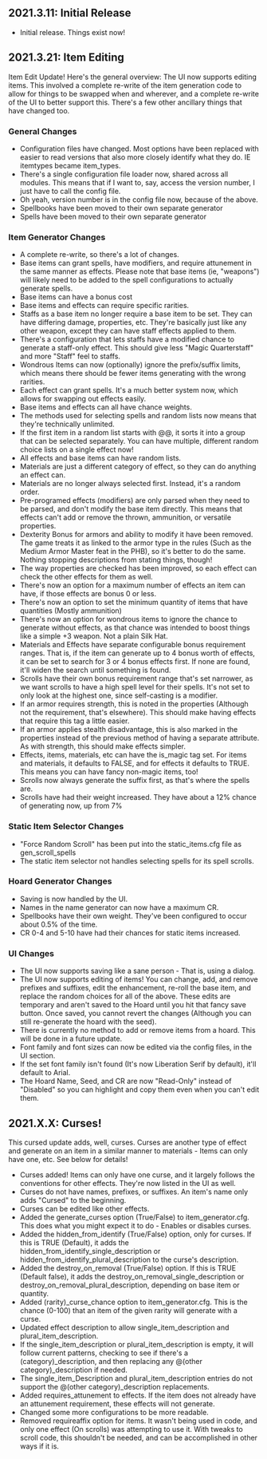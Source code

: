 ## 2021.3.11: Initial Release
* Initial release. Things exist now!
## 2021.3.21: Item Editing
Item Edit Update! Here's the general overview: The UI now supports editing items. This involved a complete re-write of the item generation code to allow for things to be swapped when and wherever, and a complete re-write of the UI to better support this. There's a few other ancillary things that have changed too.
### General Changes
* Configuration files have changed. Most options have been replaced with easier to read versions that also more closely identify what they do. IE itemtypes became item_types.
* There's a single configuration file loader now, shared across all modules. This means that if I want to, say, access the version number, I just have to call the config file.
* Oh yeah, version number is in the config file now, because of the above.
* Spellbooks have been moved to their own separate generator
* Spells have been moved to their own separate generator
### Item Generator Changes
* A complete re-write, so there's a lot of changes.
* Base items can grant spells, have modifiers, and require attunement in the same manner as effects. Please note that base items (ie, "weapons") will likely need to be added to the spell configurations to actually generate spells.
* Base items can have a bonus cost
* Base items and effects can require specific rarities.
* Staffs as a base item no longer require a base item to be set. They can have differing damage, properties, etc. They're basically just like any other weapon, except they can have staff effects applied to them.
* There's a configuration that lets staffs have a modified chance to generate a staff-only effect. This should give less "Magic Quarterstaff" and more "Staff" feel to staffs.
* Wondrous Items can now (optionally) ignore the prefix/suffix limits, which means there should be fewer items generating with the wrong rarities.
* Each effect can grant spells. It's a much better system now, which allows for swapping out effects easily.
* Base items and effects can all have chance weights.
* The methods used for selecting spells and random lists now means that they're technically unlimited.
* If the first item in a random list starts with @@, it sorts it into a group that can be selected separately. You can have multiple, different random choice lists on a single effect now!
* All effects and base items can have random lists.
* Materials are just a different category of effect, so they can do anything an effect can.
* Materials are no longer always selected first. Instead, it's a random order.
* Pre-programed effects (modifiers) are only parsed when they need to be parsed, and don't modify the base item directly. This means that effects can't add or remove the thrown, ammunition, or versatile properties.
* Dexterity Bonus for armors and ability to modify it have been removed. The game treats it as linked to the armor type in the rules (Such as the Medium Armor Master feat in the PHB), so it's better to do the same. Nothing stopping descriptions from stating things, though!
* The way properties are checked has been improved, so each effect can check the other effects for them as well.
* There's now an option for a maximum number of effects an item can have, if those effects are bonus 0 or less.
* There's now an option to set the minimum quantity of items that have quantities (Mostly ammunition)
* There's now an option for wondrous items to ignore the chance to generate without effects, as that chance was intended to boost things like a simple +3 weapon. Not a plain Silk Hat.
* Materials and Effects have separate configurable bonus requirement ranges. That is, if the item can generate up to 4 bonus worth of effects, it can be set to search for 3 or 4 bonus effects first. If none are found, it'll widen the search until something is found. 
* Scrolls have their own bonus requirement range that's set narrower, as we want scrolls to have a high spell level for their spells. It's not set to only look at the highest one, since self-casting is a modifier.
* If an armor requires strength, this is noted in the properties (Although not the requirement, that's elsewhere). This should make having effects that require this tag a little easier.
* If an armor applies stealth disadvantage, this is also marked in the properties instead of the previous method of having a separate attribute. As with strength, this should make effects simpler.
* Effects, items, materials, etc can have the is_magic tag set. For items and materials, it defaults to FALSE, and for effects it defaults to TRUE. This means you can have fancy non-magic items, too!
* Scrolls now always generate the suffix first, as that's where the spells are.
* Scrolls have had their weight increased. They have about a 12% chance of generating now, up from 7%
### Static Item Selector Changes
* "Force Random Scroll" has been put into the static_items.cfg file as gen_scroll_spells
* The static item selector not handles selecting spells for its spell scrolls.
### Hoard Generator Changes
* Saving is now handled by the UI.
* Names in the name generator can now have a maximum CR.
* Spellbooks have their own weight. They've been configured to occur about 0.5% of the time.
* CR 0-4 and 5-10 have had their chances for static items increased.
### UI Changes
* The UI now supports saving like a sane person - That is, using a dialog.
* The UI now supports editing of items! You can change, add, and remove prefixes and suffixes, edit the enhancement, re-roll the base item, and replace the random choices for all of the above. These edits are temporary and aren't saved to the Hoard until you hit that fancy save button. Once saved, you cannot revert the changes (Although you can still re-generate the hoard with the seed).
* There is currently no method to add or remove items from a hoard. This will be done in a future update.
* Font family and font sizes can now be edited via the config files, in the UI section.
* If the set font family isn't found (It's now Liberation Serif by default), it'll default to Arial.
* The Hoard Name, Seed, and CR are now "Read-Only" instead of "Disabled" so you can highlight and copy them even when you can't edit them.
## 2021.X.X: Curses!
This cursed update adds, well, curses. Curses are another type of effect and generate on an item in a similar manner to materials - Items can only have one, etc. See below for details!
* Curses added! Items can only have one curse, and it largely follows the conventions for other effects. They're now listed in the UI as well.
* Curses do not have names, prefixes, or suffixes. An item's name only adds "Cursed" to the beginning.
* Curses can be edited like other effects.
* Added the generate_curses option (True/False) to item_generator.cfg. This does what you might expect it to do - Enables or disables curses.
* Added the hidden_from_identify (True/False) option, only for curses. If this is TRUE (Default), it adds the hidden_from_identify_single_description or hidden_from_identify_plural_description to the curse's description.
* Added the destroy_on_removal (True/False) option. If this is TRUE (Default false), it adds the destroy_on_removal_single_description or destroy_on_removal_plural_description, depending on base item or quantity.
* Added (rarity)_curse_chance option to item_generator.cfg. This is the chance (0-100) that an item of the given rarity will generate with a curse.
* Updated effect description to allow single_item_description and plural_item_description.
* If the single_item_description or plural_item_description is empty, it will follow current patterns, checking to see if there's a (category)_description, and then replacing any @(other category)_description if needed.
* The single_item_Description and plural_item_description entries do not support the @(other category)_description replacements.
* Added requires_attunement to effects. If the item does not already have an attunement requirement, these effects will not generate.
* Changed some more configurations to be more readable.
* Removed requireaffix option for items. It wasn't being used in code, and only one effect (On scrolls) was attempting to use it. With tweaks to scroll code, this shouldn't be needed, and can be accomplished in other ways if it is.